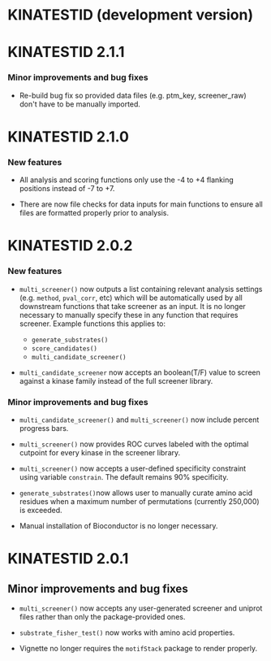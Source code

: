 # KINATESTID (development version)

# KINATESTID 2.1.1

### Minor improvements and bug fixes
* Re-build bug fix so provided data files (e.g. ptm_key, screener_raw) don't 
have to be manually imported.

# KINATESTID 2.1.0

### New features
* All analysis and scoring functions only use the -4 to +4 flanking positions 
  instead of -7 to +7.

* There are now file checks for data inputs for main functions to ensure all 
  files are formatted properly prior to analysis.  

# KINATESTID 2.0.2

### New features
* `multi_screener()` now outputs a list containing relevant analysis settings
  (e.g. `method`, `pval_corr`, etc) which will be automatically used by all
  downstream functions that take screener as an input. It is no longer necessary
  to manually specify these in any function that requires screener. Example
  functions this applies to:
    + `generate_substrates()`
    + `score_candidates()`
    + `multi_candidate_screener()`

* `multi_candidate_screener` now accepts an boolean(T/F) value to screen against
  a kinase family instead of the full screener library.

### Minor improvements and bug fixes
* `multi_candidate_screener()` and `multi_screener()` now include percent progress
  bars.
  
* `multi_screener()` now provides ROC curves labeled with the optimal cutpoint
  for every kinase in the screener library.
  
* `multi_screener()` now accepts a user-defined specificity constraint using
  variable `constrain`. The default remains 90% specificity.
  
* `generate_substrates()`now allows user to manually curate amino acid residues
  when a maximum number of permutations (currently 250,000) is exceeded.

* Manual installation of Bioconductor is no longer necessary.

 
# KINATESTID 2.0.1
## Minor improvements and bug fixes
* `multi_screener()` now accepts any user-generated screener and uniprot files
  rather than only the package-provided ones.

* `substrate_fisher_test()` now works with amino acid properties.

* Vignette no longer requires the `motifStack` package to render properly.
  
